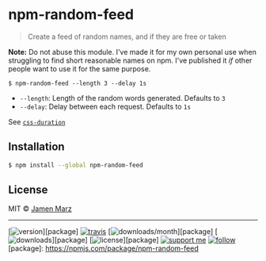 
# npm-random-feed

> Create a feed of random names, and if they are free or taken

**Note:** Do not abuse this module.  I've made it for my own personal use when struggling to find short reasonable names on npm.  I've published it _if_ other people want to use it for the same purpose.

```
$ npm-random-feed --length 3 --delay 1s
```

 - `--length`: Length of the random words generated.  Defaults to `3`
 - `--delay`: Delay between each request. Defaults to `1s`

See [`css-duration`](https://npmjs.com/)

## Installation

```sh
$ npm install --global npm-random-feed
```

## License

MIT © [Jamen Marz](https://git.io/jamen)

---

[![version](https://img.shields.io/npm/v/npm-random-feed.svg?style=flat-square)][package] [![travis](https://img.shields.io/travis/npm-random-feed/jamen.svg?style=flat-square)](https://travis-ci.org/npm-random-feed/jamen) [![downloads/month](https://img.shields.io/npm/dm/npm-random-feed.svg?style=flat-square)][package] [![downloads](https://img.shields.io/npm/dt/npm-random-feed.svg?style=flat-square)][package] [![license](https://img.shields.io/npm/l/npm-random-feed.svg?style=flat-square)][package] [![support me](https://img.shields.io/badge/support%20me-paypal-green.svg?style=flat-square)](https://www.paypal.me/jamenmarz/5usd) [![follow](https://img.shields.io/github/followers/jamen.svg?style=social&label=Follow)](https://github.com/jamen)
[package]: https://npmjs.com/package/npm-random-feed
